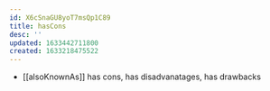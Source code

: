 ```yaml
---
id: X6cSnaGU8yoT7msQp1C89
title: hasCons
desc: ''
updated: 1633442711800
created: 1633218475522
---
```


- [[alsoKnownAs]] has cons, has disadvanatages, has drawbacks


